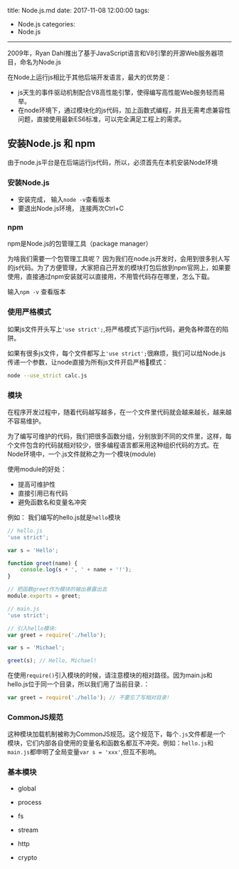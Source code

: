 title: Node.js.md
date: 2017-11-08 12:00:00
tags:
- Node.js
categories:
- Node.js
---


2009年，Ryan Dahl推出了基于JavaScript语言和V8引擎的开源Web服务器项目，命名为Node.js

在Node上运行js相比于其他后端开发语言，最大的优势是： 

- js天生的事件驱动机制配合V8高性能引擎，使得编写高性能Web服务轻而易举。
- 在node环境下，通过模块化的js代码，加上函数式编程，并且无需考虑兼容性问题，直接使用最新ES6标准，可以完全满足工程上的需求。

## 安装Node.js 和 npm

由于node.js平台是在后端运行js代码，所以，必须首先在本机安装Node环境

### 安装Node.js

- 安装完成， 输入`node -v`查看版本
- 要退出Node.js环境， 连接两次Ctrl+C

### npm

npm是Node.js的包管理工具（package manager）

为啥我们需要一个包管理工具呢？ 因为我们在node.js开发时，会用到很多别人写的js代码。为了方便管理，大家把自己开发的模块打包后放到npm官网上，如果要使用，直接通过npm安装就可以直接用，不用管代码存在哪里，怎么下载。

输入`npm -v` 查看版本

### 使用严格模式

如果js文件开头写上`'use strict';`,将严格模式下运行js代码，避免各种潜在的陷阱。

如果有很多js文件，每个文件都写上`'use strict';`很麻烦，我们可以给Node.js传递一个参数，让node直接为所有js文件开启严格模式：

``` bash
node --use_strict calc.js
```

### 模块

在程序开发过程中，随着代码越写越多，在一个文件里代码就会越来越长，越来越不容易维护。

为了编写可维护的代码，我们把很多函数分组，分别放到不同的文件里，这样，每个文件包含的代码就相对较少，很多编程语言都采用这种组织代码的方式。在Node环境中，一个.js文件就称之为一个模块(module)

使用module的好处：

- 提高可维护性
- 直接引用已有代码
- 避免函数名和变量名冲突

例如： 我们编写的hello.js就是`hello`模块

``` javascript
// hello.js
'use strict';

var s = 'Hello';

function greet(name) {
    console.log(s + ', ' + name + '!');
}

// 把函数greet作为模块的输出暴露出去
module.exports = greet;
```

``` javascript
// main.js
'use strict';

// 引入hello模块:
var greet = require('./hello');

var s = 'Michael';

greet(s); // Hello, Michael!
```

在使用`require()`引入模块的时候，请注意模块的相对路径。因为main.js和hello.js位于同一个目录，所以我们用了当前目录`.`：
``` javascript
var greet = require('./hello'); // 不要忘了写相对目录!
```
### CommonJS规范

这种模块加载机制被称为CommonJS规范。这个规范下，每个`.js`文件都是一个模块，它们内部各自使用的变量名和函数名都互不冲突。例如：`hello.js`和`main.js`都申明了全局变量`var s = 'xxx'`,但互不影响。

### 基本模块

- global
- process


- fs
- stream
- http
- crypto



